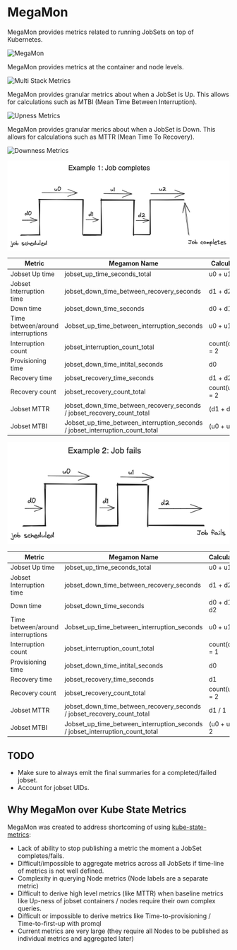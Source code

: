 # MegaMon

MegaMon provides metrics related to running JobSets on top of Kubernetes.

![MegaMon](./logos/megamon.png)

MegaMon provides metrics at the container and node levels.

![Multi Stack Metrics](./diagrams/multi-stack-metrics.excalidraw.png)

MegaMon provides granular metrics about when a JobSet is Up. This allows for calculations such as MTBI (Mean Time Between Interruption).

![Upness Metrics](./diagrams/upness-metrics.excalidraw.png)

MegaMon provides granular merics about when a JobSet is Down. This allows for calculations such as MTTR (Mean Time To Recovery).

![Downness Metrics](./diagrams/downness-metrics.excalidraw.png)

![Example 1 - Job completes](./diagrams/jobcomplete.excalidraw.png)

| Metric                            | Megamon Name                                                                  | Calculation      |
|-----------------------------------|-------------------------------------------------------------------------------|------------------|
| Jobset Up time                    | jobset_up_time_seconds_total                                                  | u0 + u1 + u2     |
| Jobset Interruption time          | jobset_down_time_between_recovery_seconds                                     | d1 + d2          |
| Down time                         | jobset_down_time_seconds                                                      | d0 + d1 + d2     |
| Time between/around interruptions | Jobset_up_time_between_interruption_seconds                                   | u0 + u1          |
| Interruption count                | jobset_interruption_count_total                                               | count(d1,d2) = 2 |
| Provisioning time                 | jobset_down_time_intital_seconds                                              | d0               |
| Recovery time                     | jobset_recovery_time_seconds                                                  | d1 + d2          |
| Recovery count                    | jobset_recovery_count_total                                                   | count(u1,u2) = 2 |
| Jobset MTTR                       | jobset_down_time_between_recovery_seconds / jobset_recovery_count_total       | (d1 + d2) / 2    |
| Jobset MTBI                       | Jobset_up_time_between_interruption_seconds / jobset_interruption_count_total | (u0 + u1) / 2    |


![Example 2 - Job completes](./diagrams/job_incomplete.excalidraw.png)

| Metric                            | Megamon Name                                                                  | Calculation   |
|-----------------------------------|-------------------------------------------------------------------------------|---------------|
| Jobset Up time                    | jobset_up_time_seconds_total                                                  | u0 + u1       |
| Jobset Interruption time          | jobset_down_time_between_recovery_seconds                                     | d1 + d2       |
| Down time                         | jobset_down_time_seconds                                                      | d0 + d1 + d2  |
| Time between/around interruptions | Jobset_up_time_between_interruption_seconds                                   | u0 + u1       |
| Interruption count                | jobset_interruption_count_total                                               | count(d1) = 1 |
| Provisioning time                 | jobset_down_time_intital_seconds                                              | d0            |
| Recovery time                     | jobset_recovery_time_seconds                                                  | d1            |
| Recovery count                    | jobset_recovery_count_total                                                   | count(u1) = 2 |
| Jobset MTTR                       | jobset_down_time_between_recovery_seconds / jobset_recovery_count_total       | d1 / 1        |
| Jobset MTBI                       | Jobset_up_time_between_interruption_seconds / jobset_interruption_count_total | (u0 + u1) / 2 |

## TODO

* Make sure to always emit the final summaries for a completed/failed jobset.
* Account for jobset UIDs.

## Why MegaMon over Kube State Metrics

MegaMon was created to address shortcoming of using [kube-state-metrics](https://github.com/kubernetes/kube-state-metrics):

* Lack of ability to stop publishing a metric the moment a JobSet completes/fails.
* Difficult/impossible to aggregate metrics across all JobSets if time-line of metrics is not well defined.
* Complexity in querying Node metrics (Node labels are a separate metric)
* Difficult to derive high level metrics (like MTTR) when baseline metrics like Up-ness of jobset containers / nodes require their own complex queries.
* Difficult or impossible to derive metrics like Time-to-provisioning / Time-to-first-up with promql
* Current metrics are very large (they require all Nodes to be published as individual metrics and aggregated later)
